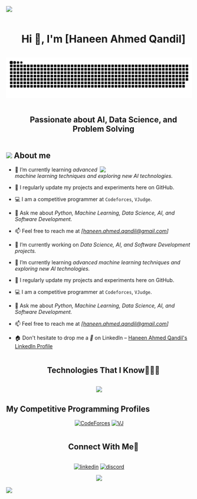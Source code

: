 

<!---
HaneenAhmedQandil/HaneenAhmedQandil is a ✨ special ✨ repository because its `README.md` (this file) appears on your GitHub profile.
You can click the Preview link to take a look at your changes.
--->


<!--horizontal divider(gradiant)-->
<img src="https://user-images.githubusercontent.com/73097560/115834477-dbab4500-a447-11eb-908a-139a6edaec5c.gif">

<!--h1 without bottom border-->
<div id="user-content-toc">
  <ul align="center">
    <summary><h1 style="display: inline-block">Hi 👋, I'm [Haneen Ahmed Qandil]</h1></summary>
  </ul>
</div>


<!--- snake -->
<div align="center">
  <img  src="https://github.com/1999AZZAR/1999AZZAR/blob/readme/resources/img/grid-snake.svg"
       alt="snake" /></a>
</div>


<!--h2 without bottom border-->
<div id="user-content-toc">
  <ul align="center">
    <summary><h2 style="display: inline-block">Passionate about AI, Data Science, and Problem Solving</h2></summary>
  </ul>
</div>

## <picture><img src = "https://github.com/7oSkaaa/7oSkaaa/blob/main/Images/about_me.gif?raw=true" width = 50px></picture> About me

<picture> <img align="right" src="https://media.giphy.com/media/ZFkfEcgBREFZC/giphy.gif" width = 250px></picture>


- 🌱 I’m currently learning *advanced machine learning techniques and exploring new AI technologies.*

- 📝 I regularly update my projects and experiments here on GitHub.

- :computer: I am a competitive programmer at `Codeforces`, `VJudge`.

- 💬 Ask me about *Python, Machine Learning, Data Science, AI, and Software Development.*

- 📫 Feel free to reach me at *[haneen.ahmed.qandil@gmail.com]*
<!--Intro start-->
- 🔭 I’m currently working on *Data Science, AI, and Software Development projects.*

- 🌱 I’m currently learning *advanced machine learning techniques and exploring new AI technologies.*

- 📝 I regularly update my projects and experiments here on GitHub.

- :computer: I am a competitive programmer at `Codeforces`, `VJudge`.

- 💬 Ask me about *Python, Machine Learning, Data Science, AI, and Software Development.*

- 📫 Feel free to reach me at *[haneen.ahmed.qandil@gmail.com]*

- 🏠 Don't hesitate to drop me a *👋* on LinkedIn – [Haneen Ahmed Qandil's LinkedIn Profile](https://www.linkedin.com/in/haneen-ahmed-qandil-97a415232/)
<!--Intro end-->






<!--h1 without bottom border-->
<div id="user-content-toc">
  <ul align="center">
    <summary><h2 style="display: inline-block">Technologies That I Know👨🏻‍💻</h2></summary>
  </ul>
</div>
<!--tech stack icons-->
<p align="center">
  <a href="https://skillicons.dev">
<img src="https://skillicons.dev/icons?i=python,cpp,java,js,angular,react,github,html,css,vscode,unity&perline=14" />  </a>
</p>


## My Competitive Programming Profiles
<p align="center">
  <a href="https://codeforces.com/profile/haneen220456"><img src="https://img.icons8.com/external-tal-revivo-shadow-tal-revivo/50/000000/external-codeforces-programming-competitions-and-contests-programming-community-logo-shadow-tal-revivo.png" alt="CodeForces"/></a>
	<a href="https://vjudge.net/user/haneen220456"><img src="https://vjudge.net/static/bundle/11b24ab2156955d8f3fa.ico" alt="VJ"/></a>
	
</p>

<!-- Connect with me -->
<!--h2 without bottom border-->
<div id="user-content-toc">
  <ul align="center">
    <summary><h2 style="display: inline-block">Connect With Me🤝</h2></summary>
  </ul>
</div>

<!--icons and links-->
<p align="center">
<a href="https://www.linkedin.com/in/haneen-ahmed-qandil-97a415232/" target="blank"><img align="center" src="https://user-images.githubusercontent.com/88904952/234979284-68c11d7f-1acc-4f0c-ac78-044e1037d7b0.png" alt="linkedin" height="50" width="50" /></a>
<a href="https://discordapp.com/users/900101979446063174" target="blank"><img align="center" src="https://user-images.githubusercontent.com/88904952/234982627-019fd336-6248-453c-9b05-97c13fd1d207.png" alt="discord" height="50" width="50" /></a>
</p>


<!--profile visit count-->
<div align="center">
  
[![](https://visitcount.itsvg.in/api?id=[YourGitHubUsername]&icon=3&color=6)](https://visitcount.itsvg.in)
  
</div>


<!--horizontal divider(gradiant)-->
<img src="https://user-images.githubusercontent.com/73097560/115834477-dbab4500-a447-11eb-908a-139a6edaec5c.gif">
